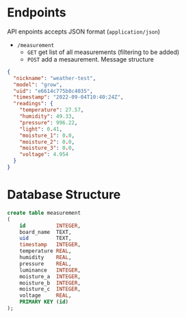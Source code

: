 # Endpoints
API enpoints accepts JSON format (`application/json`)
* `/measurement` 
  * `GET` get list of all measurements (filtering to be added)
  * `POST` add a mesaurement. Message structure
```json
{
  "nickname": "weather-test", 
  "model": "grow",
  "uid": "e6614c775b8c4035", 
  "timestamp": "2022-09-04T10:40:24Z", 
  "readings": {
    "temperature": 27.57,   
    "humidity": 49.33, 
    "pressure": 996.22, 
    "light": 0.41, 
    "moisture_1": 0.0, 
    "moisture_2": 0.0, 
    "moisture_3": 0.0, 
    "voltage": 4.954
  }
}
```

# Database Structure
```SQL
create table measurement
(
    id          INTEGER,
    board_name  TEXT,
    uid         TEXT,
    timestamp   INTEGER,
    temperature REAL,
    humidity    REAL,
    pressure    REAL,
    luminance   INTEGER,
    moisture_a  INTEGER,
    moisture_b  INTEGER,
    moisture_c  INTEGER,
    voltage     REAL,
    PRIMARY KEY (id)
);
```